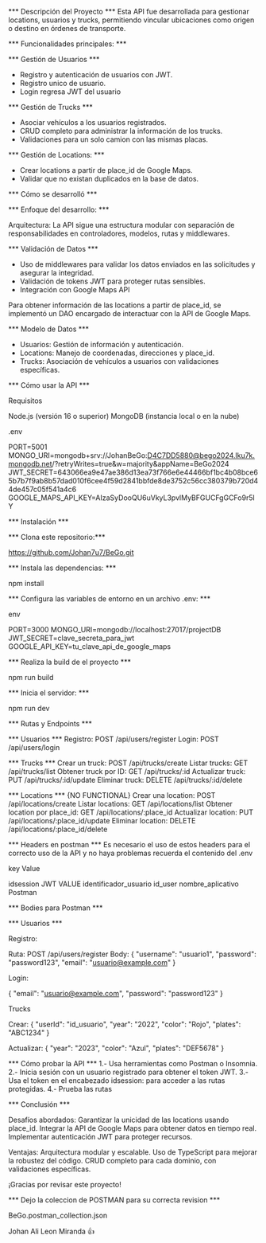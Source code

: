 *** Descripción del Proyecto ***
Esta API fue desarrollada para gestionar locations, usuarios y trucks,
permitiendo vincular ubicaciones como origen o destino en órdenes de transporte.

*** Funcionalidades principales: ***

*** Gestión de Usuarios ***

- Registro y autenticación de usuarios con JWT.
- Registro unico de usuario.
- Login regresa JWT del usuario

*** Gestión de Trucks ***

- Asociar vehículos a los usuarios registrados.
- CRUD completo para administrar la información de los trucks.
- Validaciones para un solo camion con las mismas placas.

*** Gestión de Locations: ***

- Crear locations a partir de place_id de Google Maps.
- Validar que no existan duplicados en la base de datos.



*** Cómo se desarrolló ***

*** Enfoque del desarrollo: ***

Arquitectura:
La API sigue una estructura modular con separación de responsabilidades 
en controladores, modelos, rutas y middlewares.

***  Validación de Datos *** 

- Uso de middlewares para validar los datos enviados en las solicitudes y asegurar la integridad.
- Validación de tokens JWT para proteger rutas sensibles.
- Integración con Google Maps API

Para obtener información de las locations a partir de place_id, se implementó un DAO encargado de interactuar con la API de Google Maps.


*** Modelo de Datos ***

- Usuarios: Gestión de información y autenticación.
- Locations: Manejo de coordenadas, direcciones y place_id.
- Trucks: Asociación de vehículos a usuarios con validaciones específicas.


*** Cómo usar la API ***

Requisitos

Node.js (versión 16 o superior)
MongoDB (instancia local o en la nube)


.env

PORT=5001
MONGO_URI=mongodb+srv://JohanBeGo:D4C7DD5880@bego2024.lku7k.mongodb.net/?retryWrites=true&w=majority&appName=BeGo2024
JWT_SECRET=643066ea9e47ae386d13ea73f766e6e44466bf1bc4b08bce65b7b7f9ab8b57dad010f6cee4f59d2841bbfde8de3752c56cc380379b720d44de457c05f541a4c6
GOOGLE_MAPS_API_KEY=AIzaSyDooQU6uVkyL3pvlMyBFGUCFgGCFo9r5lY



*** Instalación ***

*** Clona este repositorio:***

https://github.com/Johan7u7/BeGo.git



*** Instala las dependencias: ***

npm install


*** Configura las variables de entorno en un archivo .env: ***

env

PORT=3000
MONGO_URI=mongodb://localhost:27017/projectDB
JWT_SECRET=clave_secreta_para_jwt
GOOGLE_API_KEY=tu_clave_api_de_google_maps


*** Realiza la build de el proyecto ***

npm run build


*** Inicia el servidor: ***

npm run dev



*** Rutas y Endpoints ***

*** Usuarios *** 
Registro: POST /api/users/register
Login: POST /api/users/login

*** Trucks ***
Crear un truck: POST /api/trucks/create
Listar trucks: GET /api/trucks/list
Obtener truck por ID: GET /api/trucks/:id
Actualizar truck: PUT /api/trucks/:id/update
Eliminar truck: DELETE /api/trucks/:id/delete

*** Locations ***  {NO FUNCTIONAL}
Crear una location: POST /api/locations/create
Listar locations: GET /api/locations/list
Obtener location por place_id: GET /api/locations/:place_id
Actualizar location: PUT /api/locations/:place_id/update
Eliminar location: DELETE /api/locations/:place_id/delete


*** Headers en postman ***
Es necesario el uso de estos headers para el correcto uso de la API y no haya problemas recuerda 
el contenido del .env

key                           Value

idsession                   JWT VALUE
identificador_usuario       id_user
nombre_aplicativo           Postman


*** Bodies para Postman *** 

*** Usuarios ***

Registro:

Ruta: POST /api/users/register
Body:
{
    "username": "usuario1",
    "password": "password123",
    "email": "usuario@example.com"
}

Login:

{
    "email": "usuario@example.com",
    "password": "password123"
}


Trucks

Crear:
{
    "userId": "id_usuario",
    "year": "2022",
    "color": "Rojo",
    "plates": "ABC1234"
}

Actualizar:
{
    "year": "2023",
    "color": "Azul",
    "plates": "DEF5678"
}


*** Cómo probar la API *** 
1.- Usa herramientas como Postman o Insomnia.
2.- Inicia sesión con un usuario registrado para obtener el token JWT.
3.- Usa el token en el encabezado idsession: <JWT> para acceder a las rutas protegidas.
4.- Prueba las rutas

*** Conclusión ***

Desafíos abordados:
Garantizar la unicidad de las locations usando place_id.
Integrar la API de Google Maps para obtener datos en tiempo real.
Implementar autenticación JWT para proteger recursos.

Ventajas:
Arquitectura modular y escalable.
Uso de TypeScript para mejorar la robustez del código.
CRUD completo para cada dominio, con validaciones específicas.

¡Gracias por revisar este proyecto!

*** Dejo la coleccion de POSTMAN para su correcta revision ***

BeGo.postman_collection.json

Johan Ali Leon Miranda 👍